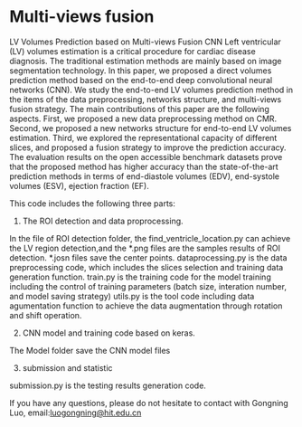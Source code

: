 # Multi-views fusion
LV Volumes Prediction based on Multi-views Fusion CNN
Left ventricular (LV) volumes estimation is a critical procedure for cardiac disease diagnosis. The traditional estimation methods are mainly based on image segmentation technology. In this paper, we proposed a direct volumes prediction method based on the end-to-end deep convolutional neural networks (CNN). We study the end-to-end LV volumes prediction method in the items of the data preprocessing, networks structure, and multi-views fusion strategy. The main contributions of this paper are the following aspects. First, we proposed a new data preprocessing method on CMR. Second, we proposed a new networks structure for end-to-end LV volumes estimation. Third, we explored the representational capacity of different slices, and proposed a fusion strategy to improve the prediction accuracy. The evaluation results on the open accessible benchmark datasets prove that the proposed method has higher accuracy than the state-of-the-art prediction methods in terms of end-diastole volumes (EDV), end-systole volumes (ESV), ejection fraction (EF).


This code includes the following three parts:
1. The ROI detection and data proprocessing.

In the file of ROI detection folder, the find_ventricle_location.py can achieve the LV region detection,and the *.png files are the samples results of ROI detection. *.josn files save the center points.
dataprocessing.py	is the data preprocessing code, which includes the slices selection and training data generation function.
train.py is the training code for the model training including the control of training parameters (batch size, interation number, and model saving strategy)
utils.py is the tool code including data agumentation function to achieve the data augmentation through rotation and shift operation.

2. CNN model and training code based on keras.

The Model folder save the CNN model files

3. submission and statistic

submission.py	is the testing results generation code.



If you have any questions, please do not hesitate to contact with Gongning Luo, email:luogongning@hit.edu.cn
